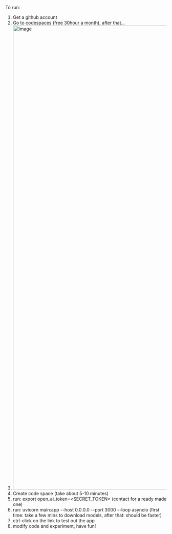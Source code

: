 To run:
1) Get a github account
2) Go to codespaces (free 30hour a month), after that...
3) <img width="1675" height="1451" alt="image" src="https://github.com/user-attachments/assets/c9c287fa-44cf-4e27-80fc-d65ec685c065" />
4) Create code space (take about 5-10 minutes)
5) run: export open_ai_token=<SECRET_TOKEN> (contact for a ready made one)
6) run: uvicorn main:app --host 0.0.0.0 --port 3000 --loop asyncio (first time: take a few mins to download models, after that: should be faster)
7) ctrl-click on the link to test out the app
8) modify code and experiment, have fun!

